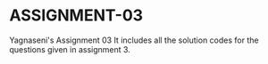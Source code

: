 # ASSIGNMENT-03
Yagnaseni's Assignment 03
It includes all the solution codes for the questions given in assignment 3.
